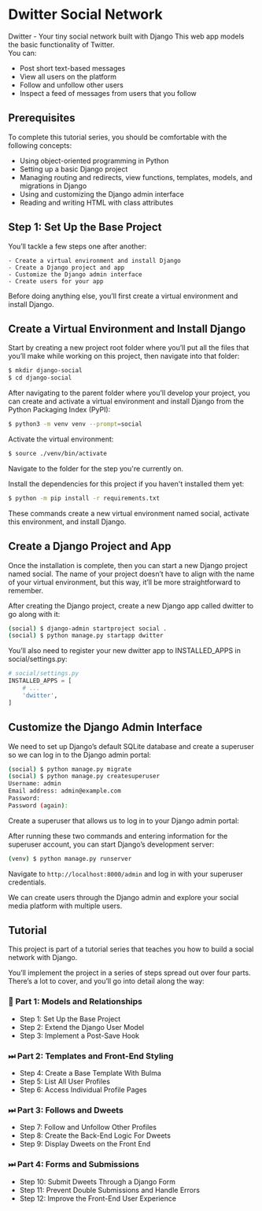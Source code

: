 # Dwitter Social Network

Dwitter - Your tiny social network built with Django This web app models the basic functionality of Twitter.  
You can:

- Post short text-based messages
- View all users on the platform
- Follow and unfollow other users
- Inspect a feed of messages from users that you follow

## Prerequisites

To complete this tutorial series, you should be comfortable with the following concepts:

- Using object-oriented programming in Python
- Setting up a basic Django project
- Managing routing and redirects, view functions, templates, models, and migrations in Django
- Using and customizing the Django admin interface
- Reading and writing HTML with class attributes

## Step 1: Set Up the Base Project

You’ll tackle a few steps one after another:

    - Create a virtual environment and install Django
    - Create a Django project and app
    - Customize the Django admin interface
    - Create users for your app

Before doing anything else, you’ll first create a virtual environment and install Django.

## Create a Virtual Environment and Install Django

Start by creating a new project root folder where you’ll put all the files that you’ll make while working on this project, then navigate into that folder:

```bash
$ mkdir django-social
$ cd django-social
```
After navigating to the parent folder where you’ll develop your project, you can create and activate a virtual environment and install Django from the Python Packaging Index (PyPI):

```bash
$ python3 -m venv venv --prompt=social
```

Activate the virtual environment:

```bash
$ source ./venv/bin/activate
```

Navigate to the folder for the step you're currently on.

Install the dependencies for this project if you haven't installed them yet:

```bash
$ python -m pip install -r requirements.txt
```

These commands create a new virtual environment named social, activate this environment, and install Django.

## Create a Django Project and App

Once the installation is complete, then you can start a new Django project named social. The name of your project doesn’t have to align with the name of your virtual environment, but this way, it’ll be more straightforward to remember.

After creating the Django project, create a new Django app called dwitter to go along with it:

```bash
(social) $ django-admin startproject social .
(social) $ python manage.py startapp dwitter
```
You’ll also need to register your new dwitter app to INSTALLED_APPS in social/settings.py:

```python
# social/settings.py
INSTALLED_APPS = [
    # ...
    'dwitter',
]
```

## Customize the Django Admin Interface

We need to set up Django’s default SQLite database and create a superuser so we can log in to the Django admin portal:

```bash
(social) $ python manage.py migrate
(social) $ python manage.py createsuperuser
Username: admin
Email address: admin@example.com
Password:
Password (again):

```

Create a superuser that allows us to log in to your Django admin portal:

After running these two commands and entering information for the superuser account, you can start Django’s development server:

```bash
(venv) $ python manage.py runserver
```

Navigate to `http://localhost:8000/admin` and log in with your superuser credentials.

We can create users through the Django admin and explore your social media platform with multiple users.

## Tutorial

This project is part of a tutorial series that teaches you how to build a social network with Django.

You’ll implement the project in a series of steps spread out over four parts.
There’s a lot to cover, and you’ll go into detail along the way:

### 📍 Part 1: Models and Relationships

- Step 1: Set Up the Base Project
- Step 2: Extend the Django User Model
- Step 3: Implement a Post-Save Hook

### ⏭ Part 2: Templates and Front-End Styling

- Step 4: Create a Base Template With Bulma
- Step 5: List All User Profiles
- Step 6: Access Individual Profile Pages

### ⏭ Part 3: Follows and Dweets

- Step 7: Follow and Unfollow Other Profiles
- Step 8: Create the Back-End Logic For Dweets
- Step 9: Display Dweets on the Front End

### ⏭ Part 4: Forms and Submissions

- Step 10: Submit Dweets Through a Django Form
- Step 11: Prevent Double Submissions and Handle Errors
- Step 12: Improve the Front-End User Experience
